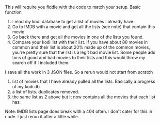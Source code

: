This will require you fiddle with the code to match your setup.
Basic function
1) I read my kodi database to get a list of movies I already have.
2) Go to IMDB with a movie and get all the lists (see note) that contain this movie
3) Go back there and get all the movies in one of the lists you found.
4) Compare your kodi list with their list. If you have about 80 movies in common and their list is about 20% made up of the common movies, you're pretty sure that the list is a legit bad movie list.
Some people add tons of good and bad movies to their lists and this would throw my search off if I included them.

I save all the work in 3 JSON files. So a rerun would not start from scratch
1) list of movies that I have already pulled all the lists. Basically a progress of my kodi db
2) a list of lists. duplicates removed.
3) the same list as 2 above but it now contains all the movies that each list has. 



Note:
IMDB lists page does break with a 404 often. I don't cater for this in code. I just rerun it after a little while.
